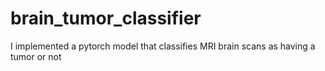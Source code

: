 # brain_tumor_classifier
I implemented a pytorch model that classifies MRI brain scans as having a tumor or not
